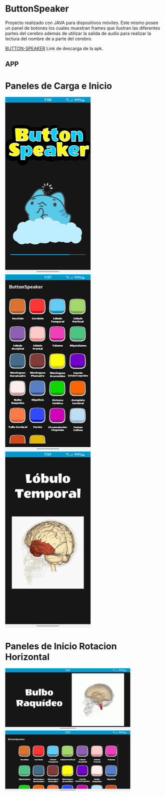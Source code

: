 # ButtonSpeaker
Proyecto realizado con JAVA para dispositivos móviles. Este mismo posee un panel de 
botones los cuales muestran frames que ilustran las diferentes partes del cerebro además de 
utilizar la salida de audio para realizar la lectura del nombre de a parte del cerebro. 

[BUTTON-SPEAKER](https://drive.google.com/file/d/1H8f5m8fhtN0oYzn9PWsqaMNfvfJMiP71/view?usp=share_link) Link de descarga de la apk.

## APP
# Paneles de Carga e Inicio

<div >
<img title="Texto flotante" src="/ImagesReadme/Carga.jpg" alt="PanelCarga" width="273px">
<img src="/ImagesReadme/Panel1.jpg" alt="Inicio" width="273px"> 
<img src="/ImagesReadme/Panel2.jpg" alt="Botones" width="273px"> 
</div>

# Paneles de Inicio Rotacion Horizontal

<div>
  <img src="/ImagesReadme/Panel2R.jpg" alt="InicioRotado" width="400px">
  <img src="/ImagesReadme/panelR.jpg" alt="BotonRotado" width="400px"> 
</div>
